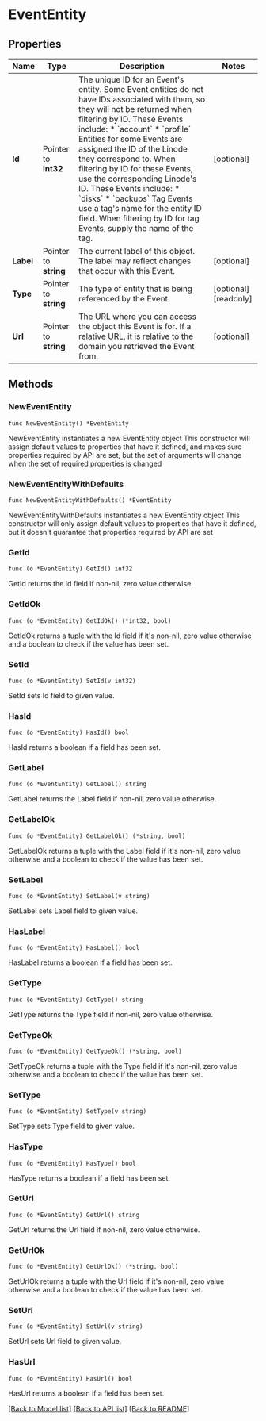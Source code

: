 # EventEntity

## Properties

Name | Type | Description | Notes
------------ | ------------- | ------------- | -------------
**Id** | Pointer to **int32** | The unique ID for an Event&#39;s entity.   Some Event entities do not have IDs associated with them, so they will not be returned when filtering by ID. These Events include:   * &#x60;account&#x60;   * &#x60;profile&#x60;  Entities for some Events are assigned the ID of the Linode they correspond to. When filtering by ID for these Events, use the corresponding Linode&#39;s ID. These Events include:   * &#x60;disks&#x60;   * &#x60;backups&#x60;   Tag Events use a tag&#39;s name for the entity ID field. When filtering by ID for tag Events, supply the name of the tag.  | [optional] 
**Label** | Pointer to **string** | The current label of this object. The label may reflect changes that occur with this Event.  | [optional] 
**Type** | Pointer to **string** | The type of entity that is being referenced by the Event.  | [optional] [readonly] 
**Url** | Pointer to **string** | The URL where you can access the object this Event is for. If a relative URL, it is relative to the domain you retrieved the Event from.  | [optional] 

## Methods

### NewEventEntity

`func NewEventEntity() *EventEntity`

NewEventEntity instantiates a new EventEntity object
This constructor will assign default values to properties that have it defined,
and makes sure properties required by API are set, but the set of arguments
will change when the set of required properties is changed

### NewEventEntityWithDefaults

`func NewEventEntityWithDefaults() *EventEntity`

NewEventEntityWithDefaults instantiates a new EventEntity object
This constructor will only assign default values to properties that have it defined,
but it doesn't guarantee that properties required by API are set

### GetId

`func (o *EventEntity) GetId() int32`

GetId returns the Id field if non-nil, zero value otherwise.

### GetIdOk

`func (o *EventEntity) GetIdOk() (*int32, bool)`

GetIdOk returns a tuple with the Id field if it's non-nil, zero value otherwise
and a boolean to check if the value has been set.

### SetId

`func (o *EventEntity) SetId(v int32)`

SetId sets Id field to given value.

### HasId

`func (o *EventEntity) HasId() bool`

HasId returns a boolean if a field has been set.

### GetLabel

`func (o *EventEntity) GetLabel() string`

GetLabel returns the Label field if non-nil, zero value otherwise.

### GetLabelOk

`func (o *EventEntity) GetLabelOk() (*string, bool)`

GetLabelOk returns a tuple with the Label field if it's non-nil, zero value otherwise
and a boolean to check if the value has been set.

### SetLabel

`func (o *EventEntity) SetLabel(v string)`

SetLabel sets Label field to given value.

### HasLabel

`func (o *EventEntity) HasLabel() bool`

HasLabel returns a boolean if a field has been set.

### GetType

`func (o *EventEntity) GetType() string`

GetType returns the Type field if non-nil, zero value otherwise.

### GetTypeOk

`func (o *EventEntity) GetTypeOk() (*string, bool)`

GetTypeOk returns a tuple with the Type field if it's non-nil, zero value otherwise
and a boolean to check if the value has been set.

### SetType

`func (o *EventEntity) SetType(v string)`

SetType sets Type field to given value.

### HasType

`func (o *EventEntity) HasType() bool`

HasType returns a boolean if a field has been set.

### GetUrl

`func (o *EventEntity) GetUrl() string`

GetUrl returns the Url field if non-nil, zero value otherwise.

### GetUrlOk

`func (o *EventEntity) GetUrlOk() (*string, bool)`

GetUrlOk returns a tuple with the Url field if it's non-nil, zero value otherwise
and a boolean to check if the value has been set.

### SetUrl

`func (o *EventEntity) SetUrl(v string)`

SetUrl sets Url field to given value.

### HasUrl

`func (o *EventEntity) HasUrl() bool`

HasUrl returns a boolean if a field has been set.


[[Back to Model list]](../README.md#documentation-for-models) [[Back to API list]](../README.md#documentation-for-api-endpoints) [[Back to README]](../README.md)


